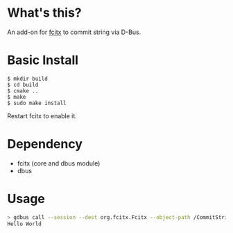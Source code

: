# What's this?

An add-on for [fcitx](https://gitlab.com/fcitx/fcitx) to commit string via D-Bus.

# Basic Install

```
$ mkdir build
$ cd build
$ cmake ..
$ make
$ sudo make install
```

Restart fcitx to enable it.

# Dependency

- fcitx (core and dbus module)
- dbus

# Usage

```sh
> gdbus call --session --dest org.fcitx.Fcitx --object-path /CommitString --method org.fcitx.Fcitx.InputMethod.CommitString "Hello World"
Hello World
```
